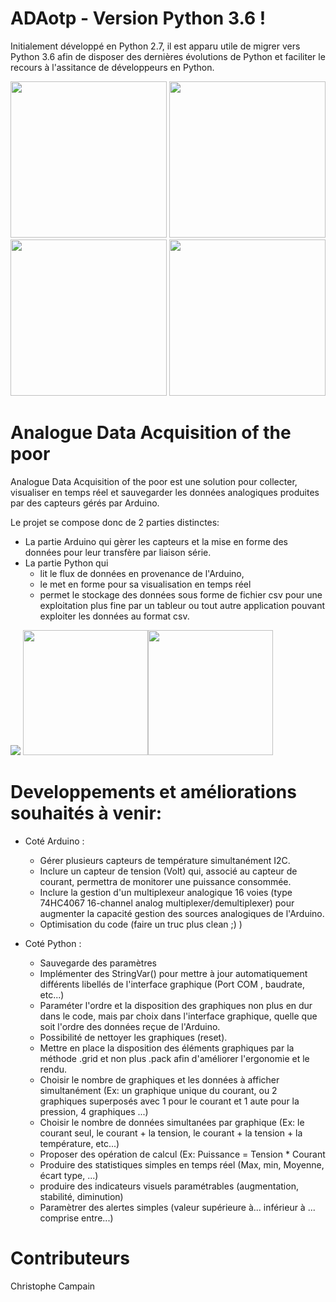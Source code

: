# ADAotp - Version Python 3.6 !

Initialement développé en Python 2.7, il est apparu utile de migrer vers Python 3.6 afin de disposer des dernières évolutions de Python et faciliter le recours à l'assitance de développeurs en Python.

<img src="../master/Img/Start page.JPG" height="250"/> <img src="../master/Img/Monotoring page_1.JPG" height="250"/>
<img src="../master/Img/Monotoring page_2.JPG" height="250"/> <img src="../master/Img/Monotoring page_3.JPG" height="250"/>

# Analogue Data Acquisition of the poor

Analogue Data Acquisition of the poor est une solution pour collecter, visualiser en temps réel et sauvegarder les données analogiques produites par des capteurs gérés par Arduino.

Le projet se compose donc de 2 parties distinctes:
- La partie Arduino qui gèrer les capteurs et la mise en forme des données pour leur transfère par liaison série.
- La partie Python qui 
  - lit le flux de données en provenance de l'Arduino, 
  - le met en forme pour sa visualisation en temps réel
  - permet le stockage des données sous forme de fichier csv pour une exploitation plus fine par un tableur ou tout autre application pouvant exploiter les données au format csv.
<img src="../master/Img/csv file.JPG" />
<img src="../master/Img/csv file_2.JPG" height="200"/><img src="../master/Img/csv file_3.JPG" height="200"/>

# Developpements et améliorations souhaités à venir:

- Coté Arduino :
   - Gérer plusieurs capteurs de température simultanément I2C.
   - Inclure un capteur de tension (Volt) qui, associé au capteur de courant, permettra de monitorer une puissance consommée.
   - Inclure la gestion d'un multiplexeur analogique 16 voies (type 74HC4067 16-channel analog multiplexer/demultiplexer) pour augmenter la capacité gestion des sources analogiques de l'Arduino.
  - Optimisation du code (faire un truc plus clean ;) )
  
- Coté Python :
  - Sauvegarde des paramètres
  - Implémenter des StringVar() pour mettre à jour automatiquement différents libellés de l'interface graphique (Port COM , baudrate, etc...)
  - Paraméter l'ordre et la disposition des graphiques non plus en dur dans le code, mais par choix dans l'interface graphique, quelle que soit l'ordre des données reçue de l'Arduino.
  - Possibilité de nettoyer les graphiques (reset).
  - Mettre en place la disposition des éléments graphiques par la méthode .grid et non plus .pack afin d'améliorer l'ergonomie et le rendu.
  - Choisir le nombre de graphiques et les données à afficher simultanément (Ex: un graphique unique du courant, ou 2 graphiques superposés avec 1 pour le courant et 1 aute pour la pression, 4 graphiques ...)
  - Choisir le nombre de données simultanées par graphique (Ex: le courant seul, le courant + la tension, le courant + la tension + la température, etc...)
  - Proposer des opération de calcul (Ex: Puissance = Tension * Courant
  - Produire des statistiques simples en temps réel (Max, min, Moyenne, écart type, ...)
  - produire des indicateurs visuels paramétrables (augmentation, stabilité, diminution)
  - Paramètrer des alertes simples (valeur supérieure à... inférieur à ... comprise entre...)

# Contributeurs
Christophe Campain
